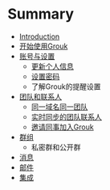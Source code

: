 # Summary

* [Introduction](README.md)
* [开始使用Grouk](get-start.md)
* [账号与设置](account_and_setting.md)
   * [更新个人信息](update_user_profile.md)
   * [设置密码](setting_password.md)
   * 了解Grouk的提醒设置
* [团队和联系人](team_and_contact.md)
   * [同一域名同一团队](understanding_grouk_team.md)
   * [实时同步的团队联系人](understanding_grouk_contact.md)
   * [邀请同事加入Grouk](inviting_new_members.md)
* [群组](group.md)
   * 私密群和公开群
* [消息](message.md)
* [邮件](email.md)
* [集成](integration.md)

